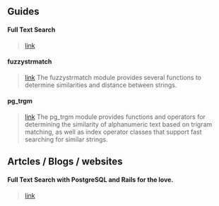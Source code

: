 ## Guides
#### Full Text Search
> [link](https://www.postgresql.org/docs/current/static/textsearch.html) 

#### fuzzystrmatch
> [link](https://www.postgresql.org/docs/9.5/static/fuzzystrmatch.html) The fuzzystrmatch module provides several functions to determine similarities and distance between strings.

#### pg_trgm
> [link](https://www.postgresql.org/docs/current/static/pgtrgm.html) The pg_trgm module provides functions and operators for determining the similarity of alphanumeric text based on trigram matching, as well as index operator classes that support fast searching for similar strings.

## Artcles / Blogs / websites
#### Full Text Search with PostgreSQL and Rails for the love.
> [link](http://zdk.github.io/full-text-search-with-postgresql-and-rails-4-for-the-love) 
